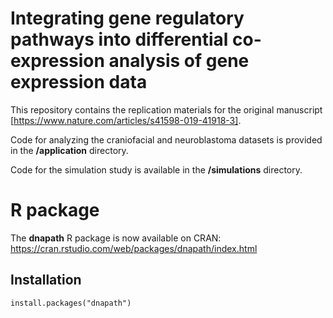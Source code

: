 # Integrating gene regulatory pathways into differential co-expression analysis of gene expression data

This repository contains the replication materials for the original manuscript [https://www.nature.com/articles/s41598-019-41918-3].

Code for analyzing the craniofacial and neuroblastoma datasets is provided in the **/application** directory.

Code for the simulation study is available in the **/simulations** directory.

# R package

The **dnapath** R package is now available on CRAN: https://cran.rstudio.com/web/packages/dnapath/index.html

## Installation
```{r}
install.packages("dnapath")
```
